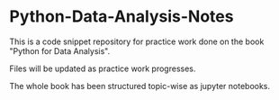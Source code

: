 # Python-Data-Analysis-Notes

This is a code snippet repository for practice work done on the book "Python for Data Analysis".

Files will be updated as practice work progresses.

The whole book has been structured topic-wise as jupyter notebooks.

